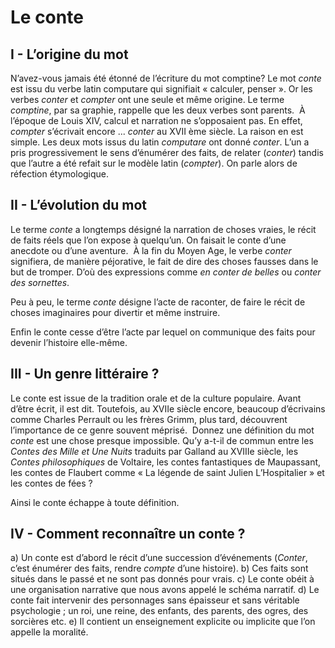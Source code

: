# Le conte
 
## I - L’origine du mot
 
​N’avez-vous jamais été étonné de  l’écriture du mot comptine?
​Le mot *conte* est issu du verbe latin computare qui signifiait « calculer, penser ». Or les verbes *conter* et *compter* ont une seule et même origine. Le terme *comptine*, par sa graphie, rappelle que les deux verbes sont parents.
​
À l’époque de Louis XIV, calcul et narration ne s’opposaient pas. En effet, *compter* s’écrivait encore ... *conter* au XVII ème siècle. La raison en est simple. Les deux mots issus du latin *computare* ont donné *conter*. L’un a pris progressivement le sens d’énumérer des faits, de relater (*conter*) tandis que l’autre a été refait sur le modèle latin (*compter*). On parle alors de réfection étymologique.
 
## II - L’évolution du mot
 
​Le terme *conte* a longtemps désigné la narration de choses vraies, le récit de faits réels que l’on expose à quelqu’un. On faisait le conte d’une anecdote ou d’une aventure.
​
À la fin du Moyen Age, le verbe *conter* signifiera, de manière péjorative, le fait de dire des choses fausses dans le but de tromper. D’où des expressions comme *en conter de belles* ou *conter des sornettes*.

​Peu à peu, le terme *conte* désigne l’acte de raconter, de faire le récit de choses imaginaires pour divertir et même instruire.

​Enfin le conte cesse d’être l’acte par lequel on communique des faits pour devenir l’histoire elle-même.
 
## III - Un genre littéraire ?
 
​Le conte est issue de la tradition orale et de la culture populaire. Avant d’être écrit, il est dit. Toutefois, au XVIIe siècle encore, beaucoup d’écrivains comme Charles Perrault ou les frères Grimm, plus tard, découvrent l’importance de ce genre souvent méprisé.
​
Donnez une définition du mot *conte* est une chose presque impossible. Qu’y a-t-il de commun entre les *Contes des Mille et Une Nuits* traduits par Galland au XVIIIe siècle, les *Contes philosophiques* de Voltaire, les contes fantastiques de Maupassant, les contes de Flaubert comme « La légende de saint Julien L’Hospitalier » et les contes de fées ?

​Ainsi le conte échappe à toute définition.
 
## IV - Comment reconnaître un conte ?
 
​a) Un conte est d’abord le récit d’une succession d’événements (*Conter*, c’est énumérer des faits, rendre *compte* d’une histoire).
​b) Ces faits sont situés dans le passé et ne sont pas donnés pour vrais.
​c) Le conte obéit à une organisation narrative que nous avons appelé le schéma narratif.
​d) Le conte fait intervenir des personnages sans épaisseur et sans véritable psychologie ; un roi, une reine, des enfants, des parents, des ogres, des sorcières etc.
​e) Il contient un enseignement explicite ou implicite que l’on appelle la moralité.